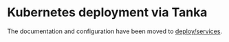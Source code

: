 # Kubernetes deployment via Tanka

The documentation and configuration have been moved to [deploy/services](../../deploy/services/tanka).